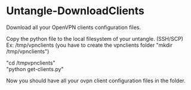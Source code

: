 # Untangle-DownloadClients
Download all your OpenVPN clients configuration files. 

Copy the python file to the local filesystem of your untangle. (SSH/SCP)  
Ex: /tmp/vpnclients (you have to create the vpnclients folder "mkdir /tmp/vpnclients")  

"cd /tmpvpnclients"  
"python get-clients.py"  

Now you should have all your ovpn client configuration files in the folder.
